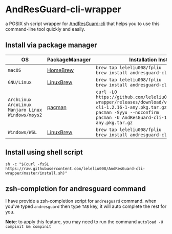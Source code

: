 # AndResGuard-cli-wrapper
a POSIX sh script wrapper for [AndResGuard-cli](https://github.com/shwenzhang/AndResGuard) that helps you to use this command-line tool quickly and easily.

## Install via package manager

|OS|PackageManager|Installation Instructions|
|-|-|-|
|`macOS`|[HomeBrew](http://blog.fpliu.com/it/os/macOS/software/HomeBrew)|`brew tap leleliu008/fpliu`<br>`brew install andresguard-cli`|
|`GNU/Linux`|[LinuxBrew](http://blog.fpliu.com/it/software/LinuxBrew)|`brew tap leleliu008/fpliu`<br>`brew install andresguard-cli`|
|`ArchLinux`<br>`ArcoLinux`<br>`Manjaro Linux`<br>`Windows/msys2`|[pacman](http://blog.fpliu.com/it/software/pacman)|`curl -LO https://github.com/leleliu008/AndResGuard-cli-wrapper/releases/download/v1.2.1666/AndResGuard-cli-1.2.16-1-any.pkg.tar.gz`<br>`pacman -Syyu --noconfirm`<br>`pacman -U AndResGuard-cli-1.2.16-1-any.pkg.tar.gz`|
|`Windows/WSL`|[LinuxBrew](http://blog.fpliu.com/it/software/LinuxBrew)|`brew tap leleliu008/fpliu`<br>`brew install andresguard-cli`|

## Install using shell script
```
sh -c "$(curl -fsSL https://raw.githubusercontent.com/leleliu008/AndResGuard-cli-wrapper/master/install.sh)"
```

## zsh-completion for andresguard command
I have provide a zsh-completion script for `andresguard` command. when you've typed `andresguard` then type `TAB` key, it will auto complete the rest for you.

**Note**: to apply this feature, you may need to run the command `autoload -U compinit && compinit`

